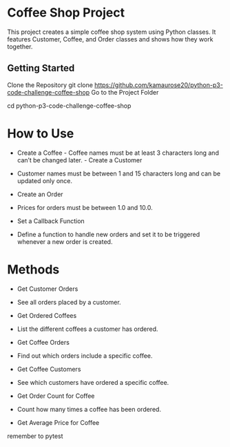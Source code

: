# Coffee Shop Project
This project creates a simple coffee shop system using Python classes. It features Customer, Coffee, and Order classes and shows how they work together.

## Getting Started
Clone the Repository
git clone https://github.com/kamaurose20/python-p3-code-challenge-coffee-shop
Go to the Project Folder


cd python-p3-code-challenge-coffee-shop
# How to Use
- Create a Coffee
       - Coffee names must be at least 3 characters long and can’t be changed later.
       - Create a Customer

- Customer names must be between 1 and 15 characters long and can be updated only once.
- Create an Order
- Prices for orders must be between 1.0 and 10.0.
- Set a Callback Function

- Define a function to handle new orders and set it to be triggered whenever a new order is created.

# Methods
- Get Customer Orders
- See all orders placed by a customer.
- Get Ordered Coffees

- List the different coffees a customer has ordered.
- Get Coffee Orders
- Find out which orders include a specific coffee.
- Get Coffee Customers

- See which customers have ordered a specific coffee.
- Get Order Count for Coffee

- Count how many times a coffee has been ordered.
- Get Average Price for Coffee

remember to pytest

